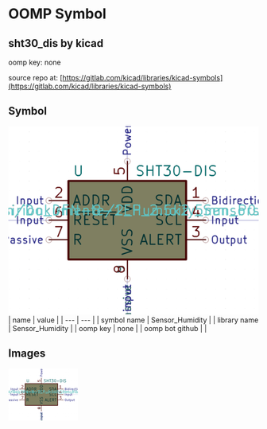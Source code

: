 # OOMP Symbol  
## sht30_dis  by kicad  
  
oomp key: none  
  
source repo at: [https://gitlab.com/kicad/libraries/kicad-symbols](https://gitlab.com/kicad/libraries/kicad-symbols)  
## Symbol  
  
[![working.png](working_600.png)](working.png)  
| name | value | 
| --- | --- | 
| symbol name | Sensor_Humidity | 
| library name | Sensor_Humidity | 
| oomp key | none | 
| oomp bot github |  | 
## Images  
  
[![working.png](working_140.png)](working.png)  
